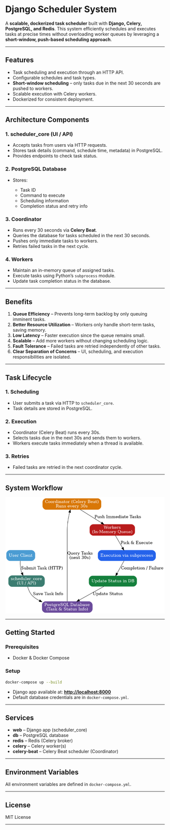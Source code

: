 # **Django Scheduler System**

A **scalable, dockerized task scheduler** built with **Django, Celery, PostgreSQL, and Redis**.
This system efficiently schedules and executes tasks at precise times without overloading worker queues by leveraging a **short-window, push-based scheduling approach**.

---

## **Features**

* Task scheduling and execution through an HTTP API.
* Configurable schedules and task types.
* **Short-window scheduling** – only tasks due in the next 30 seconds are pushed to workers.
* Scalable execution with Celery workers.
* Dockerized for consistent deployment.

---

## **Architecture Components**

### **1. scheduler\_core (UI / API)**

* Accepts tasks from users via HTTP requests.
* Stores task details (command, schedule time, metadata) in PostgreSQL.
* Provides endpoints to check task status.

### **2. PostgreSQL Database**

* Stores:

  * Task ID
  * Command to execute
  * Scheduling information
  * Completion status and retry info

### **3. Coordinator**

* Runs every 30 seconds via **Celery Beat**.
* Queries the database for tasks scheduled in the next 30 seconds.
* Pushes only immediate tasks to workers.
* Retries failed tasks in the next cycle.

### **4. Workers**

* Maintain an in-memory queue of assigned tasks.
* Execute tasks using Python’s `subprocess` module.
* Update task completion status in the database.

---

## **Benefits**

1. **Queue Efficiency** – Prevents long-term backlog by only queuing imminent tasks.
2. **Better Resource Utilization** – Workers only handle short-term tasks, saving memory.
3. **Low Latency** – Faster execution since the queue remains small.
4. **Scalable** – Add more workers without changing scheduling logic.
5. **Fault Tolerance** – Failed tasks are retried independently of other tasks.
6. **Clear Separation of Concerns** – UI, scheduling, and execution responsibilities are isolated.

---

## **Task Lifecycle**

### 1. **Scheduling**

* User submits a task via HTTP to `scheduler_core`.
* Task details are stored in PostgreSQL.

### 2. **Execution**

* Coordinator (Celery Beat) runs every 30s.
* Selects tasks due in the next 30s and sends them to workers.
* Workers execute tasks immediately when a thread is available.

### 3. **Retries**

* Failed tasks are retried in the next coordinator cycle.

---

## **System Workflow**

![Scheduler Flowchart](scheduler_flowchart.png)

---

## **Getting Started**

### **Prerequisites**

* Docker & Docker Compose

### **Setup**

```sh
docker-compose up --build
```

* Django app available at: **[http://localhost:8000](http://localhost:8000)**
* Default database credentials are in `docker-compose.yml`.

---

## **Services**

* **web** – Django app (scheduler\_core)
* **db** – PostgreSQL database
* **redis** – Redis (Celery broker)
* **celery** – Celery worker(s)
* **celery-beat** – Celery Beat scheduler (Coordinator)

---

## **Environment Variables**

All environment variables are defined in `docker-compose.yml`.

---

## **License**

MIT License

---
